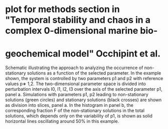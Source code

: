 # plot for methods section in "Temporal stability and chaos in a complex 0-dimensional marine bio-
# geochemical model" Occhipint et al.
Schematic illustrating the approach to analyzing the occurrence of non-
stationary solutions as a function of the selected parameter. In the example shown,
the system is controlled by two parameters p1 and p2 with reference values p∗
1,2. The two-dimensional parameter space is divided into perturbation intervals I0, I1, I2, I3
over the axis of the selected parameter p1, panel a. Simulations with parameters p1,
p2 leading to non-stationary solutions (green circles) and stationary solutions (black
crosses) are shown as division into slices, panel a. In the histogram in panel b, the
corresponding fraction F of the non-stationary solutions in the total solutions, which
depends only on the variability of p1, is shown as solid horizontal lines oscillating
around 50% in this example.

